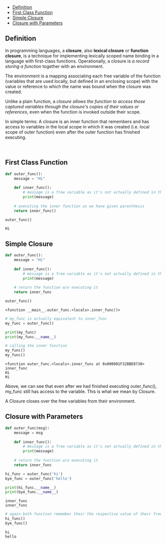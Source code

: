 - [Definition](#definition)
- [First Class Function](#first-class-function)
- [Simple Closure](#simple-closure)
- [Closure with Parameters](#closure-with-parameters)


## Definition

In programming languages, a **closure**, also **lexical closure** or **function closure**, is a technique for implementing lexically scoped name binding in a language with first-class functions. Operationally, a closure is *a record storing a function* together with an environment.

The environment is a mapping associating each free variable of the function (variables that are used locally, but defined in an enclosing scope) with the value or reference to which the name was bound when the closure was created.

Unlike a plain function, a *closure allows the function to access those captured variables through the closure's copies of their values or references*, even when the function is invoked outside their scope.

In simple terms: 
A closure is an inner function that remembers and has access to variables in the local scope in which it was created (i.e. local scope of outer function) even after the outer function has finished executing.

<br>

## First Class Function


```python
def outer_func():
    message = "Hi"
    
    def inner_func():
        # message is a free variable as it's not actually defined in the inner function but it still has access to it
        print(message)
    
    # executing the inner function as we have given parenthesis
    return inner_func()

```


```python
outer_func()
```

    Hi
    

## Simple Closure


```python
def outer_func():
    message = "Hi"
    
    def inner_func():
        # message is a free variable as it's not actually defined in the inner function but it still has access to it
        print(message)
    
    # return the function w/o executing it
    return inner_func

```


```python
outer_func()
```




    <function __main__.outer_func.<locals>.inner_func()>




```python
# my_func is actually equivalent to inner_func
my_func = outer_func()

print(my_func)
print(my_func.__name__)

# calling the inner function
my_func()
my_func()
```

    <function outer_func.<locals>.inner_func at 0x000001F32BBE8730>
    inner_func
    Hi
    Hi
    

Above, we can see that even after we had finished executing outer_func(), my_func still has access to the variable. This is what we mean by Closure.

A Closure closes over the free variables from their environment.


## Closure with Parameters

```python
def outer_func(msg):
    message = msg
    
    def inner_func():
        # message is a free variable as it's not actually defined in the inner function but it still has access to it
        print(message)
    
    # return the function w/o executing it
    return inner_func

```


```python
hi_func = outer_func('hi')
bye_func = outer_func('hello')

print(hi_func.__name__)
print(bye_func.__name__)
```

    inner_func
    inner_func
    


```python
# again both function remember their the respective value of their free variable
hi_func()
bye_func()
```

    hi
    hello
    

